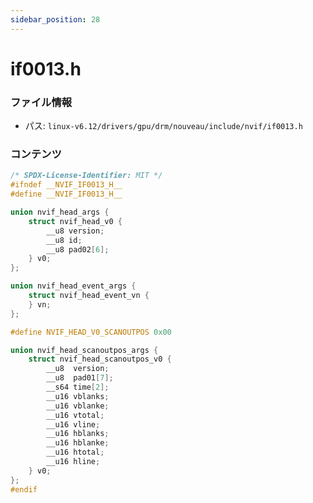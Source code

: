 ```yaml
---
sidebar_position: 28
---
```

# if0013.h

### ファイル情報

- パス: `linux-v6.12/drivers/gpu/drm/nouveau/include/nvif/if0013.h`

### コンテンツ

```h
/* SPDX-License-Identifier: MIT */
#ifndef __NVIF_IF0013_H__
#define __NVIF_IF0013_H__

union nvif_head_args {
	struct nvif_head_v0 {
		__u8 version;
		__u8 id;
		__u8 pad02[6];
	} v0;
};

union nvif_head_event_args {
	struct nvif_head_event_vn {
	} vn;
};

#define NVIF_HEAD_V0_SCANOUTPOS 0x00

union nvif_head_scanoutpos_args {
	struct nvif_head_scanoutpos_v0 {
		__u8  version;
		__u8  pad01[7];
		__s64 time[2];
		__u16 vblanks;
		__u16 vblanke;
		__u16 vtotal;
		__u16 vline;
		__u16 hblanks;
		__u16 hblanke;
		__u16 htotal;
		__u16 hline;
	} v0;
};
#endif

```
